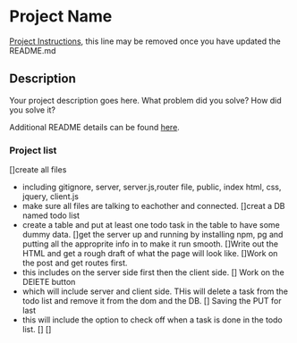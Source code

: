 # Project Name

[Project Instructions](./INSTRUCTIONS.md), this line may be removed once you have updated the README.md

## Description

Your project description goes here. What problem did you solve? How did you solve it?

Additional README details can be found [here](https://github.com/PrimeAcademy/readme-template/blob/master/README.md).


### Project list
[]create all files
 - including gitignore, server, server.js,router file, public, index html, css, jquery, client.js
 - make sure all files are talking to eachother and connected. 
[]creat a DB named todo list
 - create a table and put at least one todo task in the table to have some dummy data. 
[]get the server up and running by installing npm, pg and putting all the approprite info in to make it run smooth.
[]Write out the HTML and get a rough draft of what the page will look like. 
[]Work on the post and get routes first.
 - this includes on the server side first then the client side. 
[] Work on the DElETE button
 - which will include server and client side. THis will delete a task from the todo list and remove it from the dom and the DB. 
[] Saving the PUT for last 
 - this will include the option to check off when a task is done in the todo list. 
[]
[]



